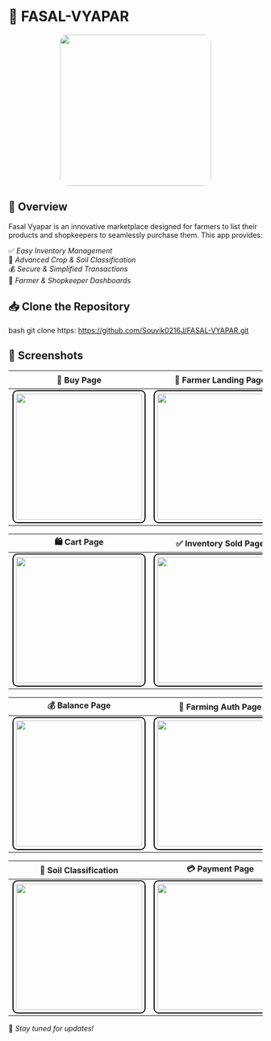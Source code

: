 # 🌾 FASAL-VYAPAR

<p align="center">
  <img src="https://github.com/user-attachments/assets/d2a435f6-ff95-4217-b329-6b05093c9c58" width="300" style="border-radius: 15px;">
</p>

## 📌 Overview
Fasal Vyapar is an innovative marketplace designed for farmers to list their products and shopkeepers to seamlessly purchase them. This app provides:

✅ *Easy Inventory Management*  
🌱 *Advanced Crop & Soil Classification*  
💰 *Secure & Simplified Transactions*  
🛒 *Farmer & Shopkeeper Dashboards*

## 📥 Clone the Repository
bash
git clone https: https://github.com/Souvik0216J/FASAL-VYAPAR.git


## 📸 Screenshots

| 🛒 Buy Page | 🌾 Farmer Landing Page | 📦 Inventory Page |
|------------|----------------------|-------------------|
| <img src="https://github.com/user-attachments/assets/90b29a4a-c4f5-4efb-a4e1-85a28bd4b499" width="250" style="border: 2px solid black; border-radius: 10px; padding: 5px;"> | <img src="https://github.com/user-attachments/assets/a5b38de9-c4f8-43ae-a526-b2a6b8c7da03" width="250" style="border: 2px solid black; border-radius: 10px; padding: 5px;"> | <img src="https://github.com/user-attachments/assets/df23d599-61f2-46f7-a06a-e4369384da64" width="250" style="border: 2px solid black; border-radius: 10px; padding: 5px;"> |

| 🛍 Cart Page | ✅ Inventory Sold Page | 🍏 Inventory Fresh Page |
|-------------|---------------------|---------------------|
| <img src="https://github.com/user-attachments/assets/96b902fb-1cfd-4de0-8951-b58d2ac8c53c" width="250" style="border: 2px solid black; border-radius: 10px; padding: 5px;"> | <img src="https://github.com/user-attachments/assets/81bf0155-4595-4e22-b3c3-19851c5fb49b" width="250" style="border: 2px solid black; border-radius: 10px; padding: 5px;"> | <img src="https://github.com/user-attachments/assets/7609cce7-175e-446e-aa83-fc5eb962ca96" width="250" style="border: 2px solid black; border-radius: 10px; padding: 5px;"> |

| 💰 Balance Page | 🔐 Farming Auth Page | 🏪 Farmer Marketplace |
|---------------|------------------|-------------------|
| <img src="https://github.com/user-attachments/assets/fc37e9ac-5ee4-42c0-82dd-ace96ed415cc" width="250" style="border: 2px solid black; border-radius: 10px; padding: 5px;"> | <img src="https://github.com/user-attachments/assets/979eae7a-65d2-4f0e-ac96-b3ae043f52ed" width="250" style="border: 2px solid black; border-radius: 10px; padding: 5px;"> | <img src="https://github.com/user-attachments/assets/3f65ae7f-ab8f-4993-a29a-7c1cdf3f2989" width="250" style="border: 2px solid black; border-radius: 10px; padding: 5px;"> |

| 🌱 Soil Classification | 💳 Payment Page | 🌾 Crops Detection |
|-------------------|--------------|--------------|
| <img src="https://github.com/user-attachments/assets/764baa7a-e250-469a-abf1-f7e238390b9e" width="250" style="border: 2px solid black; border-radius: 10px; padding: 5px;"> | <img src="https://github.com/user-attachments/assets/434b02dd-0407-4b27-954f-d862be0a8782" width="250" style="border: 2px solid black; border-radius: 10px; padding: 5px;"> | <img src="https://github.com/user-attachments/assets/85f93991-e74f-44f4-a4f7-96e46c0d17c8" width="250" style="border: 2px solid black; border-radius: 10px; padding: 5px;"> |

🚀 *Stay tuned for updates!*
